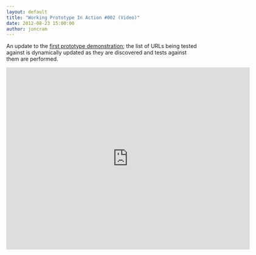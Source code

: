 ```yaml
---
layout: default
title: "Working Prototype In Action #002 (Video)"
date: 2012-08-23 15:00:00
author: joncram
---
```


An update to the [first prototype demonstration](/working-prototype-in-action/);
the list of URLs being tested against is dynamically updated as they are discovered and tests against them are performed.

<iframe class="video" width="640" height="480" src="https://www.youtube-nocookie.com/embed/mfu0P_zd_EE?rel=0" style="border: none"></iframe>
